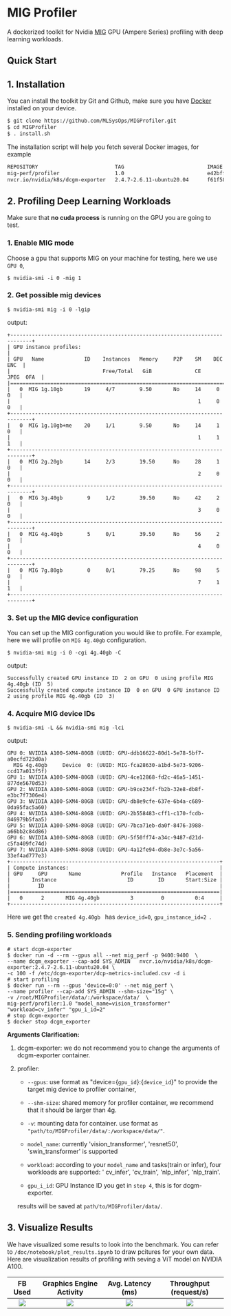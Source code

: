 # MIG Profiler
A dockerized toolkit for Nvidia [MIG](https://www.nvidia.com/en-sg/technologies/multi-instance-gpu/) GPU (Ampere Series) profiling with deep learning workloads.


## Quick Start 

## 1. Installation 

You can install the toolkit by Git and Github, make sure you have [Docker](https://www.docker.com/) installed on your device. 

```bash
$ git clone https://github.com/MLSysOps/MIGProfiler.git
$ cd MIGProfiler
$ . install.sh
```

The installation script will help you fetch several Docker images, for example

``` bash
REPOSITORY                         TAG                           IMAGE ID       CREATED          SIZE
mig-perf/profiler                  1.0                           e42bff41025d   31 minutes ago   6.25GB
nvcr.io/nvidia/k8s/dcgm-exporter   2.4.7-2.6.11-ubuntu20.04      f61f58af30cd   3 weeks ago      953MB
```


## 2. Profiling Deep Learning Workloads

Make sure that **no cuda process** is running on the GPU you are going to test.

### 1. Enable MIG mode

Choose a gpu that supports MIG on your machine for testing, here we use `GPU 0`,

   ```shell
   $ nvidia-smi -i 0 -mig 1
   ```

### 2. Get possible mig devices

   ```shell
   $ nvidia-smi mig -i 0 -lgip
   ```

   output:

   ```
   +-----------------------------------------------------------------------------+
   | GPU instance profiles:                                                      |
   | GPU   Name             ID    Instances   Memory     P2P    SM    DEC   ENC  |
   |                              Free/Total   GiB              CE    JPEG  OFA  |
   |=============================================================================|
   |   0  MIG 1g.10gb       19     4/7        9.50       No     14     0     0   |
   |                                                             1     0     0   |
   +-----------------------------------------------------------------------------+
   |   0  MIG 1g.10gb+me    20     1/1        9.50       No     14     1     0   |
   |                                                             1     1     1   |
   +-----------------------------------------------------------------------------+
   |   0  MIG 2g.20gb       14     2/3        19.50      No     28     1     0   |
   |                                                             2     0     0   |
   +-----------------------------------------------------------------------------+
   |   0  MIG 3g.40gb        9     1/2        39.50      No     42     2     0   |
   |                                                             3     0     0   |
   +-----------------------------------------------------------------------------+
   |   0  MIG 4g.40gb        5     0/1        39.50      No     56     2     0   |
   |                                                             4     0     0   |
   +-----------------------------------------------------------------------------+
   |   0  MIG 7g.80gb        0     0/1        79.25      No     98     5     0   |
   |                                                             7     1     1   |
   +-----------------------------------------------------------------------------+
   
   ```

   

### 3. Set up the MIG device configuration

You can set up the MIG configuration you would like to profile. For example, here we will profile on `MIG 4g.40gb` configuration.

   ```shell
   $ nvidia-smi mig -i 0 -cgi 4g.40gb -C
   ```

   output:

   ```
   Successfully created GPU instance ID  2 on GPU  0 using profile MIG 4g.40gb (ID  5)
   Successfully created compute instance ID  0 on GPU  0 GPU instance ID  2 using profile MIG 4g.40gb (ID  3)
   ```

### 4. Acquire MIG device IDs

   ```shell
   $ nvidia-smi -L && nvidia-smi mig -lci
   ```

   output:

   ```
   GPU 0: NVIDIA A100-SXM4-80GB (UUID: GPU-ddb16622-80d1-5e78-5bf7-a0ecfd723d0a)
     MIG 4g.40gb     Device  0: (UUID: MIG-fca28630-a1bd-5e73-9206-ccd17a013f5f)
   GPU 1: NVIDIA A100-SXM4-80GB (UUID: GPU-4ce12868-fd2c-46a5-1451-877de5670d53)
   GPU 2: NVIDIA A100-SXM4-80GB (UUID: GPU-b9ce234f-fb2b-32e8-db8f-e3bc7f7306e4)
   GPU 3: NVIDIA A100-SXM4-80GB (UUID: GPU-db8e9cfe-637e-6b4a-c689-0da95fac5a60)
   GPU 4: NVIDIA A100-SXM4-80GB (UUID: GPU-2b558483-cff1-c170-fcdb-846979b5faa5)
   GPU 5: NVIDIA A100-SXM4-80GB (UUID: GPU-7bca71eb-da0f-8476-3988-a66bb2c84d86)
   GPU 6: NVIDIA A100-SXM4-80GB (UUID: GPU-5f50ff74-a34c-9487-d21d-c5fa409fc74d)
   GPU 7: NVIDIA A100-SXM4-80GB (UUID: GPU-4a12fe94-db8e-3e7c-5a56-33ef4ad777e3)
   +--------------------------------------------------------------------+
   | Compute instances:                                                 |
   | GPU     GPU       Name             Profile   Instance   Placement  |
   |       Instance                       ID        ID       Start:Size |
   |         ID                                                         |
   |====================================================================|
   |   0      2       MIG 4g.40gb          3         0          0:4     |
   +--------------------------------------------------------------------+
   
   ```

   Here we get the `created 4g.40gb ` has `device_id=0`,  `gpu_instance_id=2 `.

### 5.  Sending profiling workloads

   ```shell
   # start dcgm-exporter
   $ docker run -d --rm --gpus all --net mig_perf -p 9400:9400  \
   --name dcgm_exporter --cap-add SYS_ADMIN   nvcr.io/nvidia/k8s/dcgm-exporter:2.4.7-2.6.11-ubuntu20.04 \
   -c 100 -f /etc/dcgm-exporter/dcp-metrics-included.csv -d i
   # start profiling
   $ docker run --rm --gpus 'device=0:0' --net mig_perf \
   --name profiler --cap-add SYS_ADMIN --shm-size="15g" \
   -v /root/MIGProfiler/data/:/workspace/data/  \
   mig-perf/profiler:1.0 "model_name=vision_transformer" "workload=cv_infer" "gpu_i_id=2"
   # stop dcgm-exporter
   $ docker stop dcgm_exporter
   ```

**Arguments Clarification:**

  1. dcgm-exporter: we do not recommend you to change the arguments of dcgm-exporter container.

  2. profiler:  
     - `--gpus`: use format as "device={`gpu_id`}:{`device_id`}" to provide the target mig device to profiler container,

     - `--shm-size`: shared memory for profiler container, we recommend that it should be larger than 4g.

     - `-v`: mounting data for container. use format as `"path/to/MIGProfiler/data/:/workspace/data/"`.

     - `model_name`: currently 'vision_transformer', 'resnet50', 'swin_transformer' is supported

     - `workload`: according to your `model_name` and tasks(train or infer), four workloads are supported: ' cv_infer', 'cv_train', 'nlp_infer', 'nlp_train'.

     - `gpu_i_id`: GPU Instance ID you get in `step 4`, this is for dcgm-exporter.

     results will be saved at `path/to/MIGProfiler/data/`.

## 3. Visualize Results

We have visualized some results to look into the benchmark. You can refer to `/doc/notebook/plot_results.ipynb` to draw pcitures for your own data. Here are visualization results of profiling with seving a ViT model on NVIDIA A100. 


|FB Used|Graphics Engine Activity|Avg. Latency (ms)|Throughput (request/s)|
|:--:|:--:|:--:|:--:|
|![](https://github.com/MLSysOps/MIGProfiler/blob/0cb58f51c557dde9f494acabdd903d5432c946b1/data/A100-80g/infer/cv/vision_transformer_fbusd_bsz_compare.svg)|![](https://github.com/MLSysOps/MIGProfiler/blob/0cb58f51c557dde9f494acabdd903d5432c946b1/data/A100-80g/infer/cv/vision_transformer_gract_bsz_compare.svg)|![](https://github.com/MLSysOps/MIGProfiler/blob/0cb58f51c557dde9f494acabdd903d5432c946b1/data/A100-80g/infer/cv/vision_transformer_latency_bsz_compare.svg)|![](https://github.com/MLSysOps/MIGProfiler/blob/0cb58f51c557dde9f494acabdd903d5432c946b1/data/A100-80g/infer/cv/vision_transformer_throughput_bsz_compare.svg)|
